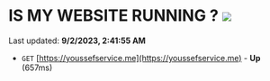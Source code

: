 # IS MY WEBSITE RUNNING ? [![](https://img.shields.io/static/v1?label=Sponsor&message=%E2%9D%A4&logo=GitHub&color=%23fe8e86)](https://github.com/sponsors/<username>)

Last updated: **9/2/2023, 2:41:55 AM**

- `GET` [https://youssefservice.me](https://youssefservice.me) - **Up** (657ms)
